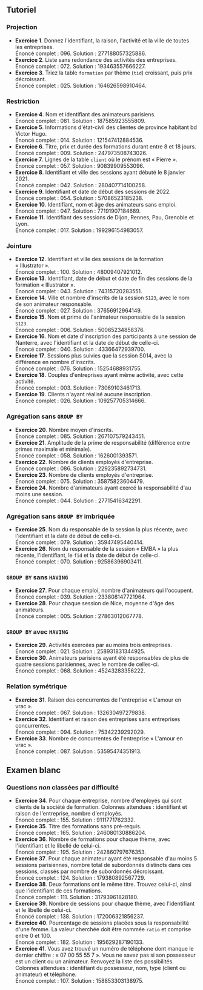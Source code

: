 
## Tutoriel
### Projection

- **Exercice 1**. Donnez l'identifiant, la raison, l'activité et la ville de toutes les entreprises.  
  Énoncé complet : 096. Solution : 277188057325886.
- **Exercice 2**. Liste sans redondance des activités des entreprises.  
  Énoncé complet : 072. Solution : 193463557666227.
- **Exercice 3**. Triez la table `formation` par thème (`tid`) croissant, puis prix décroissant.  
  Énoncé complet : 025. Solution : 164626598910464.

### Restriction

- **Exercice 4**. Nom et identifiant des animateurs parisiens.  
  Énoncé complet : 081. Solution : 187585923555809.
- **Exercice 5**. Informations d'état-civil des clientes de province habitant bd Victor Hugo.  
  Énoncé complet : 014. Solution : 121547412884536.
- **Exercice 6**. Titre, prix et durée des formations durant entre 8 et 18 jours.  
  Énoncé complet : 009. Solution : 247973508743026.
- **Exercice 7**. Lignes de la table `client` où le prénom est « Pierre ».  
  Énoncé complet : 057. Solution : 90839909553096.
- **Exercice 8**. Identifiant et ville des sessions ayant débuté le 8 janvier 2021.  
  Énoncé complet : 042. Solution : 280407714100258.
- **Exercice 9**. Identifiant et date de début des sessions de 2022.  
  Énoncé complet : 054. Solution : 57086523185238.
- **Exercice 10**. Identifiant, nom et âge des animateurs sans emploi.  
  Énoncé complet : 047. Solution : 77191907184689.
- **Exercice 11**. Identifiant des sessions de Dijon, Rennes, Pau, Grenoble et Lyon.  
  Énoncé complet : 017. Solution : 199296154983057.

### Jointure

- **Exercice 12**. Identifiant et ville des sessions de la formation « Illustrator ».  
  Énoncé complet : 100. Solution : 48009407921012.
- **Exercice 13**. Identifiant, date de début et date de fin des sessions de la formation « Illustrator ».  
  Énoncé complet : 043. Solution : 74315720283551.
- **Exercice 14**. Ville et nombre d'inscrits de la session `S123`, avec le nom de son animateur responsable.  
  Énoncé complet : 027. Solution : 37656912964149.
- **Exercice 15**. Nom et prime de l'animateur responsable de la session `S123`.  
  Énoncé complet : 006. Solution : 50065234858376.
- **Exercice 16**. Nom et date d'inscription des participants à une session de Nanterre, avec l'identifiant et la date de début de celle-ci.  
  Énoncé complet : 040. Solution : 43366472939700.
- **Exercice 17**. Sessions plus suivies que la session S014, avec la différence en nombre d'inscrits.  
  Énoncé complet : 076. Solution : 15254688931755.
- **Exercice 18**. Couples d'entreprises ayant même activité, avec cette activité.  
  Énoncé complet : 003. Solution : 73069103461713.
- **Exercice 19**. Clients n'ayant réalisé aucune inscription.  
  Énoncé complet : 026. Solution : 109257705314666.

### Agrégation sans `GROUP BY`

- **Exercice 20**. Nombre moyen d'inscrits.  
  Énoncé complet : 085. Solution : 267107579243451.
- **Exercice 21**. Amplitude de la prime de responsabilité (différence entre primes maximale et minimale).  
  Énoncé complet : 058. Solution : 1626001393571.
- **Exercice 22**. Nombre de clients employés d'entreprise.  
  Énoncé complet : 086. Solution : 229235892734731.
- **Exercice 23**. Nombre de clients employés d'entreprise.  
  Énoncé complet : 075. Solution : 35875823604479.
- **Exercice 24**. Nombre d'animateurs ayant exercé la responsabilité d'au moins une session.  
  Énoncé complet : 044. Solution : 27715416342291.

### Agrégation sans `GROUP BY` imbriquée

- **Exercice 25**. Nom du responsable de la session la plus récente, avec l'identifiant et la date de début de celle-ci.  
  Énoncé complet : 079. Solution : 35947495440414.
- **Exercice 26**. Nom du responsable de la session « EMBA » la plus récente, l'identifiant, le `fid` et la date de début de celle-ci.  
  Énoncé complet : 070. Solution : 92586396903411.

###  `GROUP BY` sans `HAVING`

- **Exercice 27**. Pour chaque emploi, nombre d'animateurs qui l'occupent.  
  Énoncé complet : 039. Solution : 233808147721964.
- **Exercice 28**. Pour chaque session de Nice, moyenne d'âge des animateurs.  
  Énoncé complet : 005. Solution : 27863012067778.

### `GROUP BY` avec `HAVING`

- **Exercice 29**. Activités exercées par au moins trois entreprises.  
  Énoncé complet : 021. Solution : 258931831344925.
- **Exercice 30**. Animateurs parisiens ayant été responsables de plus de quatre sessions parisiennes, avec le nombre de celles-ci.  
  Énoncé complet : 068. Solution : 45243283356222.

### Relation symétrique

- **Exercice 31**. Raison des concurrentes de l'entreprise « L'amour en vrac ».  
  Énoncé complet : 067. Solution : 132630497279838.
- **Exercice 32**. Identifiant et raison des entreprises sans entreprises concurrentes.  
  Énoncé complet : 094. Solution : 75342239292029.
- **Exercice 33**. Nombre de concurrentes de l'entreprise « L'amour en vrac ».  
  Énoncé complet : 087. Solution : 53595474351913.

## Examen blanc
### Questions _non_ classées par difficulté

- **Exercice 34**. Pour chaque entreprise, nombre d'employés qui sont clients de la société de formation. Colonnes attendues : identifiant et raison de l'entreprise, nombre d'employés.  
  Énoncé complet : 155. Solution : 9111771762332.
- **Exercice 35**. Titre des formations sans pré-requis.  
  Énoncé complet : 165. Solution : 246080130886204.
- **Exercice 36**. Nombre de formations pour chaque thème, avec l'identifiant et le libellé de celui-ci.  
  Énoncé complet : 195. Solution : 242860797676353.
- **Exercice 37**. Pour chaque animateur ayant été responsable d'au moins 5 sessions parisiennes, nombre total de subordonnés distincts dans ces sessions, classés par nombre de subordonnés décroissant.  
  Énoncé complet : 124. Solution : 179380892567729.
- **Exercice 38**. Deux formations ont le même titre. Trouvez celui-ci, ainsi que l'identifiant de ces formations.  
  Énoncé complet : 111. Solution : 31793961828180.
- **Exercice 39**. Nombre de sessions pour chaque thème, avec l'identifiant et le libellé de celui-ci.  
  Énoncé complet : 138. Solution : 172006321856237.
- **Exercice 40**. Pourcentage de sessions placées sous la responsabilité d'une femme. La valeur cherchée doit être nommée `ratio` et comprise entre 0 et 100.  
  Énoncé complet : 182. Solution : 195629287190133.
- **Exercice 41**. Vous avez trouvé un numéro de téléphone dont manque le dernier chiffre : « 07 00 55 55 7 ». Vous ne savez pas si son possesseur est un client ou un animateur. Renvoyez la liste des possibilités. Colonnes attendues : identifiant du possesseur, nom, type (client ou animateur) et téléphone.  
  Énoncé complet : 107. Solution : 158853303138975.
